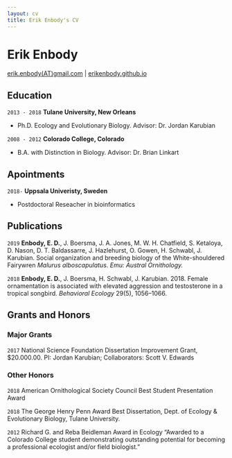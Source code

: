 ```yaml
---
layout: cv
title: Erik Enbody's CV
---
```

# Erik Enbody

<div id="webaddress">
<a href="erik.enbody(AT)gmail.com">erik.enbody(AT)gmail.com</a>
| <a href="https://erikenbody.github.io">erikenbody.github.io</a>
</div>


## Education


`2013 - 2018`
__Tulane University, New Orleans__

- Ph.D. Ecology and Evolutionary Biology. Advisor: Dr. Jordan Karubian

`2008 - 2012`
__Colorado College, Colorado__

- B.A. with Distinction in Biology. Advisor: Dr. Brian Linkart

## Apointments

`2018-`
__Uppsala Univeristy, Sweden__

  - Postdoctoral Reseacher in bioinformatics

## Publications

`2019`
**Enbody, E. D.**, J. Boersma, J. A. Jones, M. W. H. Chatfield, S. Ketaloya, D. Nason, D. T. Baldassarre, J. Hazlehurst, O. Gowen, H. Schwabl, J. Karubian. Social organization and breeding biology of the White-shouldered Fairywren *Malurus alboscapulatus*. *Emu: Austral Ornithology.* 

`2018`
**Enbody, E. D.**, J. Boersma, H. Schwabl, J. Karubian. 2018. Female ornamentation is associated with elevated aggression and testosterone in a tropical songbird. *Behavioral Ecology* 29(5), 1056–1066. 

## Grants and Honors

### Major Grants

`2017` National Science Foundation Dissertation Improvement Grant, $20.000.00. PI: Jordan Karubian; Collaborators: Scott V. Edwards

### Other Honors

`2018`
American Ornithological Society Council Best Student Presentation Award

`2018`
The George Henry Penn Award
Best Dissertation, Dept. of Ecology & Evolutionary Biology, Tulane University.

`2012`
Richard G. and Reba Beidleman Award in Ecology
“Awarded to a Colorado College student demonstrating outstanding potential for becoming a professional ecologist and/or field biologist.”


<!-- ### Footer

Last updated: September 2019 -->


